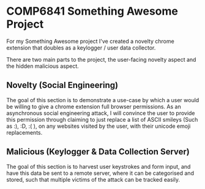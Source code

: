 # COMP6841 Something Awesome Project

For my Something Awesome project I've created a novelty chrome extension that doubles as a keylogger / user data collector. 

There are two main parts to the project, the user-facing novelty aspect and the hidden malicious aspect. 

## Novelty (Social Engineering)
The goal of this section is to demonstrate a use-case by which a user would be willing to give a chrome extension full browser permissions. As an asynchronous social engineering attack, I will convince the user to provide this permission through claiming to just replace a list of ASCII smileys (Such as :), :D, :( ), on any websites visited by the user, with their unicode emoji replacements.

## Malicious (Keylogger & Data Collection Server)
The goal of this section is to harvest user keystrokes and form input, and have this data be sent to a remote server, where it can be categorised and stored, such that multiple victims of the attack can be tracked easily.
